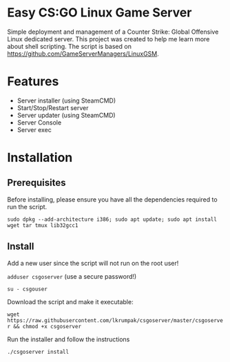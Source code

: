 Easy CS:GO Linux Game Server 
===================================================================
Simple deployment and management of a Counter Strike: Global Offensive Linux dedicated server. This project was created to help me learn more about shell scripting. 
The script is based on https://github.com/GameServerManagers/LinuxGSM.

Features
========
 * Server installer (using SteamCMD)
 * Start/Stop/Restart server
 * Server updater (using SteamCMD)
 * Server Console
 * Server exec 

Installation
============
Prerequisites
-------------
Before installing, please ensure you have all the dependencies required to run the script.

 `sudo dpkg --add-architecture i386; sudo apt update; sudo apt install wget tar tmux lib32gcc1`

Install
-------
Add a new user since the script will not run on the root user!

`adduser csgoserver` (use a secure password!)

`su - csgouser`

Download the script and make it executable:

`wget https://raw.githubusercontent.com/lkrumpak/csgoserver/master/csgoserver && chmod +x csgoserver`

Run the installer and follow the instructions

`./csgoserver install`
